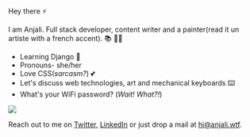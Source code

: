 
Hey there ⚡

I am Anjali. Full stack developer, content writer and a painter(read it un artiste with a french accent). 📚 👩‍💻
 - Learning Django  🌱
 - Pronouns- she/her
 - Love CSS(*sarcasm?*) 💕
 - Let's discuss web technologies, art and mechanical keyboards ⌨️
 - What's your WiFi password? (*Wait! What?!*)
 
 <img src="https://github-readme-stats.vercel.app/api?username=anjali-001&&show_icons=true&title_color=ffffff&icon_color=bb2acf&text_color=94a1b2&bg_color=16161a"/>

Reach out to me on [Twitter](https://twitter.com/_Anjali19_), [LinkedIn](https://www.linkedin.com/in/anjali-singh19) or just drop a mail at hi@anjali.wtf.

